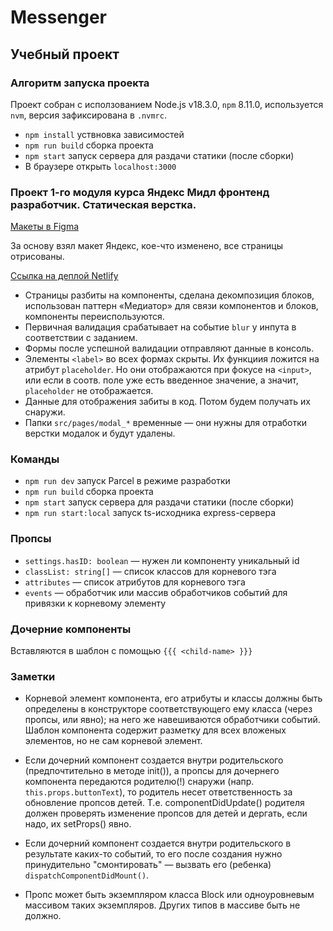 # Messenger

## Учебный проект

### Алгоритм запуска проекта

Проект собран с исползованием Node.js v18.3.0, `npm` 8.11.0, используется `nvm`, версия зафиксирована в `.nvmrc`.

- `npm install` уствновка зависимостей
- `npm run build` сборка проекта
- `npm start` запуск сервера для раздачи статики (после сборки)
- В браузере открыть `localhost:3000`

### Проект 1-го модуля курса Яндекс Мидл фронтенд разработчик. Статическая верстка.

[Макеты в Figma](https://www.figma.com/file/H1M5wxaCathUPea8BhefaD/Messenger-proto?node-id=0%3A1)

За основу взял макет Яндекс, кое-что изменено, все страницы отрисованы.

[Ссылка на деплой Netlify](https://luminous-douhua-0dab3c.netlify.app/)

- Страницы разбиты на компоненты, сделана декомпозиция блоков, использован паттерн «Медиатор» для связи компонентов и блоков, компоненты переиспользуются.
- Первичная валидация срабатывает на событие `blur` у инпута в соответствии с заданием.
- Формы после успешной валидации отправляют данные в консоль.
- Элементы `<label>` во всех формах скрыты. Их функциия ложится на атрибут `placeholder`. Но они отображаются при фокусе на `<input>`, или если в соотв. поле уже есть введенное значение, а значит, `placeholder` не отображается.
- Данные для отображения забиты в код. Потом будем получать их снаружи.
- Папки `src/pages/modal_*` временные — они нужны для отработки верстки модалок и будут удалены.

### Команды

- `npm run dev` запуск Parcel в режиме разработки
- `npm run build` сборка проекта
- `npm start` запуск сервера для раздачи статики (после сборки)
- `npm run start:local` запуск ts-исходника express-сервера

### Пропсы

- `settings.hasID: boolean` — нужен ли компоненту уникальный id
- `classList: string[]` — список классов для корневого тэга
- `attributes` — список атрибутов для корневого тэга
- `events` — обработчик или массив обработчиков событий для привязки к корневому элементу

### Дочерние компоненты

Вставляются в шаблон с помощью `{{{ <child-name> }}}`

### Заметки

- Корневой элемент компонента, его атрибуты и классы должны быть определены в конструкторе соответствующего ему класса (через пропсы, или явно); на него же навешиваются обработчики событий. Шаблон компонента содержит разметку для всех вложеных элементов, но не сам корневой элемент.

- Если дочерний компонент создается внутри родительского (предпочтительно в методе init()), а пропсы для дочернего компонента передаются родителю(!) снаружи (напр. `this.props.buttonText`), то родитель несет ответственность за обновление пропсов детей. Т.е. componentDidUpdate() родителя должен проверять изменение пропсов для детей и дергать, если надо, их setProps() явно.

- Если дочерний компонент создается внутри родительского в результате каких-то событий, то его после создания нужно принудительно "смонтировать" — вызвать его (ребенка) `dispatchComponentDidMount()`.

- Пропс может быть экземпляром класса Block или одноуровневым массивом таких экземпляров. Других типов в массиве быть не должно.
